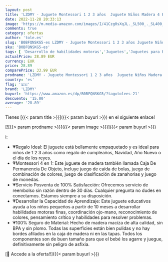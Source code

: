 ```yaml
---
layout: post
title: 'LZDMY - Juguete Montessori 1 2 3 años  Juguete Niños Madera 4 En 1  Juegos Educativos de Bolas Colores Zanahorias y Monedas  Juguete de Clasificación  Regalo Bebés 10-36 Meses para Cumpleaños Navidad'
date: 2022-11-28 20:33:13
image: 'https://m.media-amazon.com/images/I/41Czg0sXqJL._SL500_._SL400_.jpg'
comments: true
category: ofertas
author: 'tole.es'
slug: 'B0BFQNSKG5-es LZDMY - Juguete Montessori 1 2 3 años Juguete Niños Madera...'
sku: 'B0BFQNSKG5-es'
tags: [ 'Desarrollo de habilidades motoras','Juguetes','Juguetes para Bebés y primera infancia','Juguetes para apilar y encajar','Juguetes y juegos','bebés','lzdmy','🇪🇸', ]
actualPrice: 28.89 EUR
currency: EUR
price: 28.89
comparePrice: 33.99 EUR
prodname: 'LZDMY - Juguete Montessori 1 2 3 años  Juguete Niños Madera 4 En 1  Juegos Educativos de Bolas Colores Zanahorias y Monedas  Juguete de Clasificación  Regalo Bebés 10-36 Meses para Cumpleaños Navidad'
country: 'es'
flag: '🇪🇸'
brand: 'LZDMY'
buyurl: 'https://www.amazon.es/dp/B0BFQNSKG5/?tag=tolees-21'
descuento: '15.00'
average: '28.89'
---
```


Tienes [{{< param title >}}]({{< param buyurl >}}) en el siguiente enlace!

[![{{< param prodname >}}]({{< param image >}})]({{< param buyurl >}})

ℹ️:

- 💗Regalo Ideal: El juguete está bellamente empaquetado y es ideal para niños de 1 2 3 años como regalo de cumpleaños, Navidad, Año Nuevo o el día de los reyes.
- 💗Montessori 4 en 1: Este juguete de madera también llamada Caja De Permanencia De Objeto, incluye juego de caída de bolas, juego de combinación de colores, juego de clasificación de zanahorias y juego de monedas.
- 💗Servicio Posventa de 100% Satisfacción: Ofrecemos servicio de reembolso sin razón dentro de 30 días. Cualquier pregunta no dudes en conectarnos. Estamos siempre a su disposición.
- 💗Desarrollar la Capacidad de Aprendizaje: Este juguete educativos ayuda a los niños pequeños a partir de 10 meses a desarrollar habilidades motoras finas, coordinación ojo-mano, reconocimiento de colores, pensamiento crítico y habilidades para resolver problemas.
- 💗100% Seguro de Material: Hecho de madera maciza de alta calidad, sin BPA y sin plomo. Todas las superficies están bien pulidas y no hay bordes afilados en la caja de madera ni en las tapas. Todos los componentes son de buen tamaño para que el bebé los agarre y juegue, definitivamente sin peligro de asfixia.

[🛒 Accede a la oferta!!]({{< param buyurl >}})
